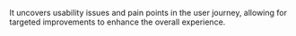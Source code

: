 It uncovers usability issues and pain points in the user journey, allowing for targeted improvements to enhance the overall experience.